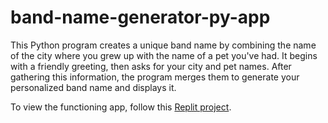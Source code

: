 # band-name-generator-py-app
This Python program creates a unique band name by combining the name of the city where you grew up with the name of a pet you've had. It begins with a friendly greeting, then asks for your city and pet names. After gathering this information, the program merges them to generate your personalized band name and displays it.

To view the functioning app, follow this [Replit project](https://replit.com/@shackerica/band-name-generator-py-app#main.py).
